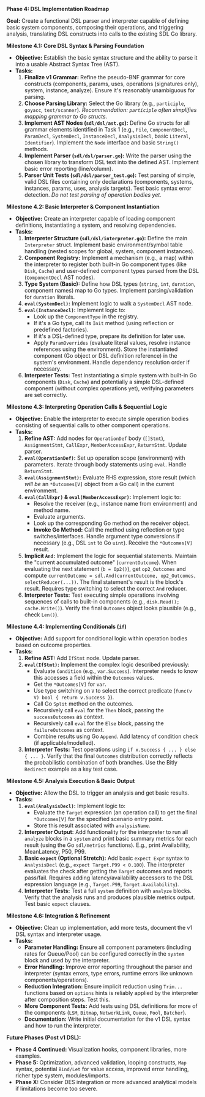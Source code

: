 
**Phase 4: DSL Implementation Roadmap**

**Goal:** Create a functional DSL parser and interpreter capable of defining basic system components, composing their operations, and triggering analysis, translating DSL constructs into calls to the existing SDL Go library.

**Milestone 4.1: Core DSL Syntax & Parsing Foundation**

*   **Objective:** Establish the basic syntax structure and the ability to parse it into a usable Abstract Syntax Tree (AST).
*   **Tasks:**
    1.  **Finalize v1 Grammar:** Refine the pseudo-BNF grammar for core constructs (components, params, uses, operations (signatures only), system, instance, analyze). Ensure it's reasonably unambiguous for parsing.
    2.  **Choose Parsing Library:** Select the Go library (e.g., `participle`, `goyacc`, `text/scanner`). *Recommendation: `participle` often simplifies mapping grammar to Go structs.*
    3.  **Implement AST Nodes (`sdl/dsl/ast.go`):** Define Go structs for all grammar elements identified in Task 1 (e.g., `File`, `ComponentDecl`, `ParamDecl`, `SystemDecl`, `InstanceDecl`, `AnalysisDecl`, basic `Literal`, `Identifier`). Implement the `Node` interface and basic `String()` methods.
    4.  **Implement Parser (`sdl/dsl/parser.go`):** Write the parser using the chosen library to transform DSL text into the defined AST. Implement basic error reporting (line/column).
    5.  **Parser Unit Tests (`sdl/dsl/parser_test.go`):** Test parsing of simple, valid DSL files containing only declarations (components, systems, instances, params, uses, analysis targets). Test basic syntax error detection. *Do not test parsing of operation bodies yet.*

**Milestone 4.2: Basic Interpreter & Component Instantiation**

*   **Objective:** Create an interpreter capable of loading component definitions, instantiating a system, and resolving dependencies.
*   **Tasks:**
    1.  **Interpreter Structure (`sdl/dsl/interpreter.go`):** Define the main `Interpreter` struct. Implement basic environment/symbol table handling (nested scopes for global, system, component instances).
    2.  **Component Registry:** Implement a mechanism (e.g., a map) within the interpreter to register both built-in Go component types (like `Disk`, `Cache`) and user-defined component types parsed from the DSL (`ComponentDecl` AST nodes).
    3.  **Type System (Basic):** Define how DSL types (`string`, `int`, `duration`, component names) map to Go types. Implement parsing/validation for `duration` literals.
    4.  **`eval(SystemDecl)`:** Implement logic to walk a `SystemDecl` AST node.
    5.  **`eval(InstanceDecl)`:** Implement logic to:
        *   Look up the `ComponentType` in the registry.
        *   If it's a Go type, call its `Init` method (using reflection or predefined factories).
        *   If it's a DSL-defined type, prepare its definition for later use.
        *   Apply `ParamOverrides` (evaluate literal values, resolve instance references using the environment). Store the instantiated component (Go object or DSL definition reference) in the system's environment. Handle dependency resolution order if necessary.
    6.  **Interpreter Tests:** Test instantiating a simple system with built-in Go components (`Disk`, `Cache`) and potentially a simple DSL-defined component (without complex operations yet), verifying parameters are set correctly.

**Milestone 4.3: Interpreting Operation Calls & Sequential Logic**

*   **Objective:** Enable the interpreter to execute simple operation bodies consisting of sequential calls to other component operations.
*   **Tasks:**
    1.  **Refine AST:** Add nodes for `OperationDef` body (`[]Stmt`), `AssignmentStmt`, `CallExpr`, `MemberAccessExpr`, `ReturnStmt`. Update parser.
    2.  **`eval(OperationDef)`:** Set up operation scope (environment) with parameters. Iterate through body statements using `eval`. Handle `ReturnStmt`.
    3.  **`eval(AssignmentStmt)`:** Evaluate RHS expression, store result (which *will be* an `*Outcomes[V]` object from a Go call) in the current environment.
    4.  **`eval(CallExpr)` & `eval(MemberAccessExpr)`:** Implement logic to:
        *   Resolve the receiver (e.g., instance name from environment) and method name.
        *   Evaluate arguments.
        *   Look up the corresponding Go method on the receiver object.
        *   **Invoke Go Method:** Call the method using reflection or type switches/interfaces. Handle argument type conversions if necessary (e.g., DSL `int` to Go `uint`). Receive the `*Outcomes[V]` result.
    5.  **Implicit `And`:** Implement the logic for sequential statements. Maintain the "current accumulated outcome" (`currentOutcome`). When evaluating the next statement (`b = Op2()`), get `op2_Outcomes` and compute `currentOutcome = sdl.And(currentOutcome, op2_Outcomes, selectReducer(...))`. The final statement's result is the block's result. Requires type switching to select the correct `And` reducer.
    6.  **Interpreter Tests:** Test executing simple operations involving sequences of calls to built-in components (e.g., `disk.Read(); cache.Write()`). Verify the final `Outcomes` object looks plausible (e.g., check `Len()`).

**Milestone 4.4: Implementing Conditionals (`if`)**

*   **Objective:** Add support for conditional logic within operation bodies based on outcome properties.
*   **Tasks:**
    1.  **Refine AST:** Add `IfStmt` node. Update parser.
    2.  **`eval(IfStmt)`:** Implement the complex logic described previously:
        *   Evaluate `Condition` (e.g., `var.Success`). Interpreter needs to know this accesses a field within the `Outcomes` values.
        *   Get the `*Outcomes[V]` for `var`.
        *   Use type switching on `V` to select the correct predicate (`func(v V) bool { return v.Success }`).
        *   Call Go `Split` method on the outcomes.
        *   Recursively call `eval` for the `Then` block, passing the `successOutcomes` as context.
        *   Recursively call `eval` for the `Else` block, passing the `failureOutcomes` as context.
        *   Combine results using Go `Append`. Add latency of condition check (if applicable/modelled).
    3.  **Interpreter Tests:** Test operations using `if x.Success { ... } else { ... }`. Verify that the final `Outcomes` distribution correctly reflects the probabilistic combination of both branches. Use the Bitly `Redirect` example as a key test case.

**Milestone 4.5: Analysis Execution & Basic Output**

*   **Objective:** Allow the DSL to trigger an analysis and get basic results.
*   **Tasks:**
    1.  **`eval(AnalysisDecl)`:** Implement logic to:
        *   Evaluate the `Target` expression (an operation call) to get the final `*Outcomes[V]` for the specified scenario entry point.
        *   Store this result associated with `analysisName`.
    2.  **Interpreter Output:** Add functionality for the interpreter to run all `analyze` blocks in a `system` and print basic summary metrics for each result (using the Go `sdl/metrics` functions). E.g., print Availability, MeanLatency, P50, P99.
    3.  **Basic `expect` (Optional Stretch):** Add basic `expect Expr` syntax to `AnalysisDecl` (e.g., `expect Target.P99 < 0.100`). The interpreter evaluates the check after getting the `Target` outcomes and reports pass/fail. Requires adding latency/availability accessors to the DSL expression language (e.g., `Target.P99`, `Target.Availability`).
    4.  **Interpreter Tests:** Test a full `system` definition with `analyze` blocks. Verify that the analysis runs and produces plausible metrics output. Test basic `expect` clauses.

**Milestone 4.6: Integration & Refinement**

*   **Objective:** Clean up implementation, add more tests, document the v1 DSL syntax and interpreter usage.
*   **Tasks:**
    *   **Parameter Handling:** Ensure all component parameters (including rates for Queue/Pool) can be configured correctly in the `system` block and used by the interpreter.
    *   **Error Handling:** Improve error reporting throughout the parser and interpreter (syntax errors, type errors, runtime errors like unknown components/operations).
    *   **Reduction Integration:** Ensure implicit reduction using `Trim...` functions based on `options` hints is reliably applied by the interpreter after composition steps. Test this.
    *   **More Component Tests:** Add tests using DSL definitions for more of the components (`LSM`, `Bitmap`, `NetworkLink`, `Queue`, `Pool`, `Batcher`).
    *   **Documentation:** Write initial documentation for the v1 DSL syntax and how to run the interpreter.

**Future Phases (Post v1 DSL):**

*   **Phase 4 Continued:** Visualization hooks, component libraries, more examples.
*   **Phase 5:** Optimization, advanced validation, looping constructs, `Map` syntax, potential `Bind/Let` for value access, improved error handling, richer type system, modules/imports.
*   **Phase X:** Consider DES integration or more advanced analytical models if limitations become too severe.


